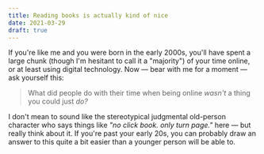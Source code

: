 ```yaml
---
title: Reading books is actually kind of nice
date: 2021-03-29
draft: true
---
```


If you're like me and you were born in the early 2000s, you'll have spent a large chunk (though I'm hesitant to call it a "majority")
of your time online, or at least using digital technology. Now — bear with me for a moment — ask yourself this:

> What did people do with their time when being online *wasn't* a thing you could just *do?*

I don't mean to sound like the stereotypical judgmental old-person character who says things like
*"no click book. only turn page."* here — but really think about it. If you're past your early 20s, you can probably draw
an answer to this quite a bit easier than a younger person will be able to.
